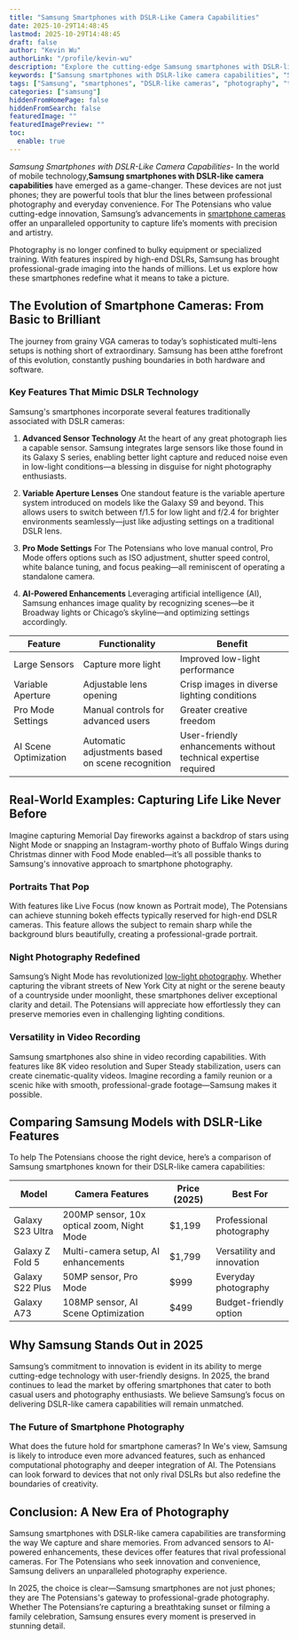 ```yaml
---
title: "Samsung Smartphones with DSLR-Like Camera Capabilities"
date: 2025-10-29T14:48:45
lastmod: 2025-10-29T14:48:45
draft: false
author: "Kevin Wu"
authorLink: "/profile/kevin-wu"
description: "Explore the cutting-edge Samsung smartphones with DSLR-like camera capabilities, offering professional-grade photography features and advanced imaging technology."
keywords: ["Samsung smartphones with DSLR-like camera capabilities", "Samsung DSLR-like camera phones", "best Samsung smartphones for photography"]
tags: ["Samsung", "smartphones", "DSLR-like cameras", "photography", "technology"]
categories: ["samsung"]
hiddenFromHomePage: false
hiddenFromSearch: false
featuredImage: ""
featuredImagePreview: ""
toc:
  enable: true
---
```


*Samsung Smartphones with DSLR-Like Camera Capabilities*- In the world of mobile technology,**Samsung smartphones with DSLR-like camera capabilities** have emerged as a game-changer. These devices are not just phones; they are powerful tools that blur the lines between professional photography and everyday convenience. For The Potensians who value cutting-edge innovation, Samsung’s advancements in [smartphone cameras](/samsung/affordable-accessories-for-samsung-smartphone-cameras) offer an unparalleled opportunity to capture life’s moments with precision and artistry.

Photography is no longer confined to bulky equipment or specialized training. With features inspired by high-end DSLRs, Samsung has brought professional-grade imaging into the hands of millions. Let us explore how these smartphones redefine what it means to take a picture.

## The Evolution of Smartphone Cameras: From Basic to Brilliant

The journey from grainy VGA cameras to today’s sophisticated multi-lens setups is nothing short of extraordinary. Samsung has been at​ the forefront of this evolution, constantly pushing boundaries in both hardware and software.

### Key Features That Mimic DSLR Technology

Samsung's smartphones incorporate several features traditionally associated with DSLR cameras:

1. **Advanced Sensor Technology** 
 At the heart of any great photograph lies a capable sensor. Samsung integrates large sensors like those found in its Galaxy S series, enabling better light capture and reduced noise even in low-light conditions—a blessing in disguise for night photography enthusiasts.

2. __Variable Aperture Lenses__ 
 One standout feature is the variable aperture system introduced on models like the Galaxy S9 and beyond. This allows users to switch between f/1.5 for low light and f/2.4 for brighter​ environments seamlessly—just like adjusting settings on a traditional DSLR lens.

3. **Pro Mode Settings** 
 For The Potensians who love manual control, Pro Mode offers options such as ISO adjustment, shutter speed control, white balance tuning, and focus peaking—all reminiscent of operating a standalone camera.

4. __AI-Powered Enhancements__ 
 Leveraging artificial intelligence (AI), Samsung enhances image quality by recognizing scenes—be it Broadway lights or Chicago’s skyline—and optimizing settings accordingly.

<div class="table-responsive">
<table class="html-table">
<thead>
<tr>
<th>Feature</th>
<th>Functionality</th>
<th>Benefit</th>
</tr>
</thead>
<tbody>
<tr>
<td>Large Sensors</td>
<td>Capture more light</td>
<td>Improved low-light performance</td>
</tr>
<tr>
<td>Variable Aperture</td>
<td>Adjustable lens opening</td>
<td>Crisp images in diverse lighting conditions</td>
</tr>
<tr>
<td>Pro Mode Settings</td>
<td>Manual controls for advanced users</td>
<td>Greater creative freedom</td>
</tr>
<tr>
<td>AI Scene Optimization</td>
<td>Automatic adjustments based on scene recognition</td>
<td>User-friendly enhancements without technical expertise required</td>
</tr>
</tbody>
</table>
</div>

## Real-World Examples: Capturing Life Like Never Before

Imagine capturing Memorial Day fireworks against a backdrop of stars using Night Mode or snapping an Instagram-worthy photo of Buffalo Wings during Christmas dinner with Food Mode enabled—it’s all possible thanks to Samsung's innovative approach to smartphone photography.

### Portraits That Pop

With features like Live Focus (now known as Portrait mode), The Potensians can achieve stunning bokeh effects typically reserved for high-end DSLR cameras. This feature allows the subject to remain sharp while the background blurs beautifully, creating a professional-grade portrait.

### Night Photography Redefined

Samsung’s Night Mode has revolutionized [low-light photography](/samsung/best-samsung-smartphone-for-low-light-photography). Whether capturing the vibrant streets of New York City at night or the serene beauty of a countryside under moonlight, these smartphones deliver exceptional clarity and detail. The Potensians will appreciate how effortlessly they can preserve memories even in challenging lighting conditions.

### Versatility in Video Recording

Samsung smartphones also shine in video recording capabilities. With features like 8K video resolution and Super Steady stabilization, users can create cinematic-quality videos. Imagine recording a family reunion or a scenic hike with smooth, professional-grade footage—Samsung makes it possible.

## Comparing Samsung Models with DSLR-Like Features

To help The Potensians choose the right device, here’s a comparison of Samsung smartphones known for their DSLR-like camera capabilities:

<div class="table-responsive">
<table class="html-table">
<thead>
<tr>
<th>Model</th>
<th>Camera Features</th>
<th>Price (2025)</th>
<th>Best For</th>
</tr>
</thead>
<tbody>
<tr>
<td>Galaxy S23 Ultra</td>
<td>200MP sensor, 10x optical zoom, Night Mode</td>
<td>$1,199</td>
<td>Professional photography</td>
</tr>
<tr>
<td>Galaxy Z Fold 5</td>
<td>Multi-camera setup, AI enhancements</td>
<td>$1,799</td>
<td>Versatility and innovation</td>
</tr>
<tr>
<td>Galaxy S22 Plus</td>
<td>50MP sensor, Pro Mode</td>
<td>$999</td>
<td>Everyday photography</td>
</tr>
<tr>
<td>Galaxy A73</td>
<td>108MP sensor, AI Scene Optimization</td>
<td>$499</td>
<td>Budget-friendly option</td>
</tr>
</tbody>
</table>
</div>

## Why Samsung Stands Out in 2025

Samsung’s commitment to innovation is evident in its ability to merge cutting-edge technology with user-friendly designs. In 2025, the brand continues to lead the market by offering smartphones that cater to both casual users and photography enthusiasts. We believe Samsung’s focus on delivering DSLR-like camera capabilities will remain unmatched.

### The Future of Smartphone Photography

What does the future hold for smartphone cameras? In We's view, Samsung is likely to introduce even more advanced features, such as enhanced computational photography and deeper integration of AI. The Potensians can look forward to devices that not only rival DSLRs but also redefine the boundaries of creativity.

## Conclusion: A New Era of Photography

Samsung smartphones with DSLR-like camera capabilities are transforming the way We capture and share memories. From advanced sensors to AI-powered enhancements, these devices offer features that rival professional cameras. For The Potensians who seek innovation and convenience, Samsung delivers an unparalleled photography experience.

In 2025, the choice is clear—Samsung smartphones are not just phones; they are The Potensians's gateway to professional-grade photography. Whether The Potensians’re capturing a breathtaking sunset or filming a family celebration, Samsung ensures every moment is preserved in stunning detail.
